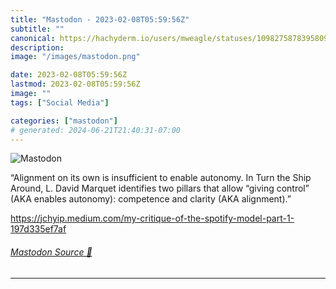 ```yaml
---
title: "Mastodon - 2023-02-08T05:59:56Z"
subtitle: ""
canonical: https://hachyderm.io/users/mweagle/statuses/109827587839580969
description:
image: "/images/mastodon.png"

date: 2023-02-08T05:59:56Z
lastmod: 2023-02-08T05:59:56Z
image: ""
tags: ["Social Media"]

categories: ["mastodon"]
# generated: 2024-06-21T21:40:31-07:00
---
```

![Mastodon](/images/mastodon.png)

<p>“Alignment on its own is insufficient to enable autonomy. In Turn the Ship Around, L. David Marquet identifies two pillars that allow “giving control” (AKA enables autonomy): competence and clarity (AKA alignment).”</p><p><a href="https://jchyip.medium.com/my-critique-of-the-spotify-model-part-1-197d335ef7af" target="_blank" rel="nofollow noopener noreferrer" translate="no"><span class="invisible">https://</span><span class="ellipsis">jchyip.medium.com/my-critique-</span><span class="invisible">of-the-spotify-model-part-1-197d335ef7af</span></a></p>


###### [Mastodon Source 🐘](https://hachyderm.io/@mweagle/109827587839580969)

___
